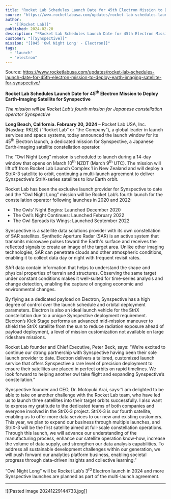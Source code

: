 ```yaml
---
title: "Rocket Lab Schedules Launch Date for 45th Electron Mission to Deploy Earth-Imaging Satellite for Synspective  "
source: "https://www.rocketlabusa.com/updates/rocket-lab-schedules-launch-date-for-45th-electron-mission-to-deploy-earth-imaging-satellite-for-synspective/"
author:
  - "[[Rocket Lab]]"
published: 2024-02-20
description: "*Rocket Lab Schedules Launch Date for 45th Electron Mission to Deploy Earth-Imaging Satellite for Synspective*"
customer: "[[Synspective]]"
mission: "[[045 'Owl Night Long' - Electron]]"
tags:
  - "launch"
  - "electron"
---
```


Source: https://www.rocketlabusa.com/updates/rocket-lab-schedules-launch-date-for-45th-electron-mission-to-deploy-earth-imaging-satellite-for-synspective/

**Rocket Lab Schedules Launch Date for 45<sup>th</sup> Electron Mission to Deploy Earth-Imaging Satellite for Synspective**

*The mission will be Rocket Lab’s fourth mission for Japanese constellation operator Synspective*

**Long Beach, California. February 20, 2024** – Rocket Lab USA, Inc. (Nasdaq: RKLB) (“Rocket Lab” or “the Company”), a global leader in launch services and space systems, today announced the launch window for its 45<sup>th</sup> Electron launch, a dedicated mission for Synspective, a Japanese Earth-imaging satellite constellation operator.

The “Owl Night Long” mission is scheduled to launch during a 14-day window that opens on March 10<sup>th</sup> NZDT (March 9<sup>th</sup> UTC). The mission will lift off from Rocket Lab Launch Complex 1 in New Zealand and will deploy a StriX-3 satellite to orbit, continuing a multi-launch agreement to deliver Synspective’s StriX-series satellites to low Earth orbit.

Rocket Lab has been the exclusive launch provider for Synspective to date and the “Owl Night Long” mission will be Rocket Lab’s fourth launch for the constellation operator following launches in 2020 and 2022:

- The Owls’ Night Begins: Launched December 2020
- The Owl’s Night Continues: Launched February 2022
- The Owl Spreads its Wings: Launched September 2022

Synspective is a satellite data solutions provider with its own constellation of SAR satellites. Synthetic Aperture Radar (SAR) is an active system that transmits microwave pulses toward the Earth's surface and receives the reflected signals to create an image of the target area. Unlike other imaging technologies, SAR can penetrate clouds and other atmospheric conditions, enabling it to collect data day or night with frequent revisit rates.

SAR data contain information that helps to understand the shape and physical properties of terrain and structures. Observing the same target under constant conditions makes it well-suited for time-series analysis and change detection, enabling the capture of ongoing economic and environmental changes. 

By flying as a dedicated payload on Electron, Synspective has a high degree of control over the launch schedule and orbital deployment parameters. Electron is also an ideal launch vehicle for the StriX constellation due to a unique Synspective deployment requirement. Electron’s Kick Stage performs an advanced mid-mission maneuver to shield the StriX satellite from the sun to reduce radiation exposure ahead of payload deployment, a level of mission customization not available on large rideshare missions.

Rocket Lab founder and Chief Executive, Peter Beck, says: “We’re excited to continue our strong partnership with Synspective having been their sole launch provider to date. Electron delivers a tailored, customized launch service that offers Synspective a rare level of precision deployment to ensure their satellites are placed in perfect orbits on rapid timelines. We look forward to helping another owl take flight and expanding Synspective’s constellation.”

Synspective founder and CEO, Dr. Motoyuki Arai, says:“I am delighted to be able to take on another challenge with the Rocket Lab team, who have led us to launch three satellites into their target orbits successfully. I also want to express my gratitude to the dedicated teams of both companies and everyone involved in the StriX-3 project. StriX-3 is our fourth satellite, enabling us to offer more data services to our new and existing customers. This year, we plan to expand our business through multiple launches, and StriX-3 will be the first satellite aimed at full-scale constellation operations. Through this launch, we will advance our understanding of the manufacturing process, enhance our satellite operation know-how, increase the volume of data supply, and strengthen our data analysis capabilities. To address all sustainable development challenges within our generation, we will push forward our analytics platform business, enabling societal progress through data-driven insights and collective learning.”  

“Owl Night Long” will be Rocket Lab’s 3<sup>rd</sup> Electron launch in 2024 and more Synspective launches are planned as part of the multi-launch agreement.

---

![[Pasted image 20241229144733.jpg]]
